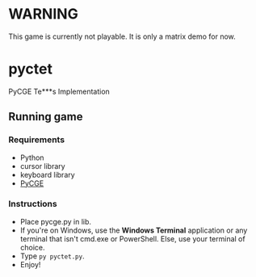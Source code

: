 # **WARNING**
This game is currently not playable. It is only a matrix demo for now.

# pyctet
 PyCGE Te***s Implementation

## Running game
### Requirements
* Python
 * cursor library
 * keyboard library
* [PyCGE](https://github.com/Rexxt/PyCGE)
### Instructions
* Place pycge.py in lib.
* If you're on Windows, use the **Windows Terminal** application or any terminal that isn't cmd.exe or PowerShell. Else, use your terminal of choice.
* Type `py pyctet.py`.
* Enjoy!